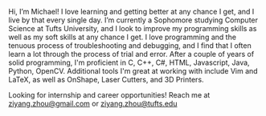 Hi, I’m Michael! I love learning and getting better at any chance I get, and I live by that every single day.
I’m currently a Sophomore studying Computer Science at Tufts University, and I look to improve my programming
skills as well as my soft skills at any chance I get. I love programming and the tenuous process of
troubleshooting and debugging, and I find that I often learn a lot through the process of trial and error. After
a couple of years of solid programming, I'm proficient in C, C++, C#, HTML, Javascript, Java, Python, OpenCV.
Additional tools I'm great at working with include Vim and LaTeX, as well as OnShape, Laser Cutters, and 3D Printers.

Looking for internship and career opportunities! Reach me at ziyang.zhou@gmail.com or ziyang.zhou@tufts.edu

<!---
michae-lzhou/michae-lzhou is a ✨ special ✨ repository because its `README.md` (this file) appears on your GitHub profile.
You can click the Preview link to take a look at your changes.
--->

